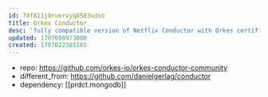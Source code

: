 ```yaml
---
id: 79f811j9ruervyq8583vdso
title: Orkes Conductor
desc: 'fully compatible version of Netflix Conductor with Orkes certified stack'
updated: 1707698973000
created: 1707022385165
---
```


- repo: https://github.com/orkes-io/orkes-conductor-community
- different_from: https://github.com/danielgerlag/conductor
- dependency: [[prdct.mongodb]]
